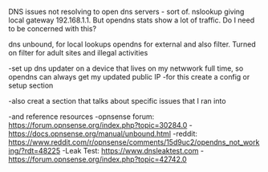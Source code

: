 DNS issues
not resolving to open dns servers - sort of.  nslookup giving local gateway 192.168.1.1.  But opendns stats show a lot of traffic.  Do I need to be concerned with this?


dns unbound, for local lookups
opendns for external and also filter.  Turned on filter for adult sites and illegal activities

-set up dns updater on a device that lives on my netwwork full time, so opendns can always get my updated public IP
-for this create a config or setup section

-also creat a section that talks about specific issues that I ran into

-and reference resources
  -opnsense forum:   https://forum.opnsense.org/index.php?topic=30284.0
  -https://docs.opnsense.org/manual/unbound.html
  -reddit:   https://www.reddit.com/r/opnsense/comments/15d9uc2/opendns_not_working/?rdt=48225
  -Leak Test:   https://www.dnsleaktest.com
  -https://forum.opnsense.org/index.php?topic=42742.0

